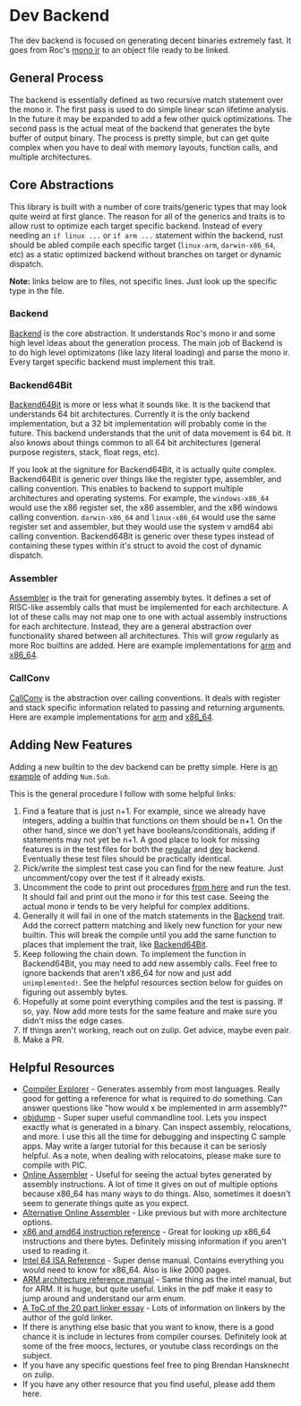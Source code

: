 # Dev Backend

The dev backend is focused on generating decent binaries extremely fast.
It goes from Roc's [mono ir](https://github.com/rtfeldman/roc/blob/trunk/compiler/mono/src/ir.rs) to an object file ready to be linked.

## General Process

The backend is essentially defined as two recursive match statement over the mono ir.
The first pass is used to do simple linear scan lifetime analysis.
In the future it may be expanded to add a few other quick optimizations.
The second pass is the actual meat of the backend that generates the byte buffer of output binary.
The process is pretty simple, but can get quite complex when you have to deal with memory layouts, function calls, and multiple architectures.

## Core Abstractions

This library is built with a number of core traits/generic types that may look quite weird at first glance.
The reason for all of the generics and traits is to allow rust to optimize each target specific backend.
Instead of every needing an `if linux ...` or `if arm ...` statement within the backend,
rust should be abled compile each specific target (`linux-arm`, `darwin-x86_64`, etc) as a static optimized backend without branches on target or dynamic dispatch.

**Note:** links below are to files, not specific lines. Just look up the specific type in the file.

### Backend

[Backend](https://github.com/rtfeldman/roc/blob/trunk/compiler/gen_dev/src/lib.rs) is the core abstraction.
It understands Roc's mono ir and some high level ideas about the generation process.
The main job of Backend is to do high level optimizatons (like lazy literal loading) and parse the mono ir.
Every target specific backend must implement this trait.

### Backend64Bit

[Backend64Bit](https://github.com/rtfeldman/roc/blob/trunk/compiler/gen_dev/src/generic64/mod.rs) is more or less what it sounds like.
It is the backend that understands 64 bit architectures.
Currently it is the only backend implementation, but a 32 bit implementation will probably come in the future.
This backend understands that the unit of data movement is 64 bit.
It also knows about things common to all 64 bit architectures (general purpose registers, stack, float regs, etc).

If you look at the signiture for Backend64Bit, it is actually quite complex.
Backend64Bit is generic over things like the register type, assembler, and calling convention.
This enables to backend to support multiple architectures and operating systems.
For example, the `windows-x86_64` would use the x86 register set, the x86 assembler, and the x86 windows calling convention.
`darwin-x86_64` and `linux-x86_64` would use the same register set and assembler, but they would use the system v amd64 abi calling convention.
Backend64Bit is generic over these types instead of containing these types within it's struct to avoid the cost of dynamic dispatch.

### Assembler

[Assembler](https://github.com/rtfeldman/roc/blob/trunk/compiler/gen_dev/src/generic64/mod.rs) is the trait for generating assembly bytes.
It defines a set of RISC-like assembly calls that must be implemented for each architecture.
A lot of these calls may not map one to one with actual assembly instructions for each architecture.
Instead, they are a general abstraction over functionality shared between all architectures.
This will grow regularly as more Roc builtins are added.
Here are example implementations for [arm](https://github.com/rtfeldman/roc/blob/trunk/compiler/gen_dev/src/generic64/aarch64.rs) and [x86_64](https://github.com/rtfeldman/roc/blob/trunk/compiler/gen_dev/src/generic64/x86_64.rs).

### CallConv

[CallConv](https://github.com/rtfeldman/roc/blob/trunk/compiler/gen_dev/src/generic64/mod.rs) is the abstraction over calling conventions.
It deals with register and stack specific information related to passing and returning arguments.
Here are example implementations for [arm](https://github.com/rtfeldman/roc/blob/trunk/compiler/gen_dev/src/generic64/aarch64.rs) and [x86_64](https://github.com/rtfeldman/roc/blob/trunk/compiler/gen_dev/src/generic64/x86_64.rs).

## Adding New Features

Adding a new builtin to the dev backend can be pretty simple.
Here is [an example](https://github.com/rtfeldman/roc/pull/893/files) of adding `Num.Sub`.

This is the general procedure I follow with some helpful links:

1. Find a feature that is just n+1.
   For example, since we already have integers, adding a builtin that functions on them should be n+1.
   On the other hand, since we don't yet have booleans/conditionals, adding if statements may not yet be n+1.
   A good place to look for missing features is in the test files for both the [regular](https://github.com/rtfeldman/roc/tree/trunk/compiler/gen/tests) and [dev](https://github.com/rtfeldman/roc/tree/trunk/compiler/gen_dev/tests) backend.
   Eventually these test files should be practically identical.
1. Pick/write the simplest test case you can find for the new feature.
   Just uncomment/copy over the test if it already exists.
1. Uncomment the code to print out procedures [from here](https://github.com/rtfeldman/roc/blob/trunk/compiler/gen_dev/tests/helpers/eval.rs) and run the test.
   It should fail and print out the mono ir for this test case.
   Seeing the actual mono ir tends to be very helpful for complex additions.
1. Generally it will fail in one of the match statements in the [Backend](https://github.com/rtfeldman/roc/blob/trunk/compiler/gen_dev/src/lib.rs) trait.
   Add the correct pattern matching and likely new function for your new builtin.
   This will break the compile until you add the same function to places that implement the trait,
   like [Backend64Bit](https://github.com/rtfeldman/roc/blob/trunk/compiler/gen_dev/src/generic64/mod.rs).
1. Keep following the chain down.
   To implement the function in Backend64Bit, you may need to add new assembly calls.
   Feel free to ignore backends that aren't x86_64 for now and just add `unimplemented!`.
   See the helpful resources section below for guides on figuring out assembly bytes.
1. Hopefully at some point everything compiles and the test is passing.
   If so, yay. Now add more tests for the same feature and make sure you didn't miss the edge cases.
1. If things aren't working, reach out on zulip. Get advice, maybe even pair.
1. Make a PR.

## Helpful Resources

- [Compiler Explorer](godbolt.org) -
  Generates assembly from most languages.
  Really good for getting a reference for what is required to do something.
  Can answer questions like "how would x be implemented in arm assembly?"
- [objdump](https://www.tutorialspoint.com/unix_commands/objdump.htm) -
  Super super useful commandline tool.
  Lets you inspect exactly what is generated in a binary.
  Can inspect assembly, relocations, and more.
  I use this all the time for debugging and inspecting C sample apps.
  May write a larger tutorial for this because it can be seriosly helpful.
  As a note, when dealing with relocatoins, please make sure to compile with PIC.
- [Online Assembler](https://defuse.ca/online-x86-assembler.htm#disassembly) -
  Useful for seeing the actual bytes generated by assembly instructions.
  A lot of time it gives on out of multiple options because x86_64 has many ways to do things.
  Also, sometimes it doesn't seem to generate things quite as you expect.
- [Alternative Online Assembler](http://shell-storm.org/online/Online-Assembler-and-Disassembler/) -
  Like previous but with more architecture options.
- [x86 and amd64 instruction reference](https://www.felixcloutier.com/x86/) -
  Great for looking up x86_64 instructions and there bytes.
  Definitely missing information if you aren't used to reading it.
- [Intel 64 ISA Reference](https://software.intel.com/content/dam/develop/public/us/en/documents/325383-sdm-vol-2abcd.pdf) -
  Super dense manual.
  Contains everything you would need to know for x86_64.
  Also is like 2000 pages.
- [ARM architecture reference manual](https://developer.arm.com/documentation/ddi0487/latest/) -
  Same thing as the intel manual, but for ARM.
  It is huge, but quite useful.
  Links in the pdf make it easy to jump around and understand our arm enum.
- [A ToC of the 20 part linker essay](https://lwn.net/Articles/276782/) -
  Lots of information on linkers by the author of the gold linker.
- If there is anything else basic that you want to know,
  there is a good chance it is include in lectures from compiler courses.
  Definitely look at some of the free moocs, lectures, or youtube class recordings on the subject.
- If you have any specific questions feel free to ping Brendan Hansknecht on zulip.
- If you have any other resource that you find useful, please add them here.
